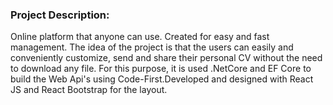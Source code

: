  ### Project Description: 
 
 Оnline platform that anyone can use. Created for easy and fast management. The idea of the project is that the users can easily and conveniently customize, send and share their personal CV without the need to download any file. For this purpose, it is used .NetCore and EF Core to build the Web Api's using Code-First.Developed and designed with React JS and React Bootstrap for the layout.
 
 
